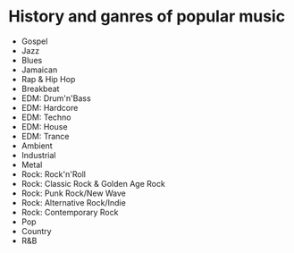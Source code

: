 # History and ganres of popular music
- Gospel
- Jazz
- Blues
- Jamaican
- Rap & Hip Hop
- Breakbeat
- EDM: Drum'n'Bass
- EDM: Hardcore
- EDM: Techno
- EDM: House
- EDM: Trance
- Ambient
- Industrial
- Metal
- Rock: Rock'n'Roll
- Rock: Classic Rock & Golden Age Rock
- Rock: Punk Rock/New Wave
- Rock: Alternative Rock/Indie
- Rock: Contemporary Rock
- Pop
- Country
- R&B
